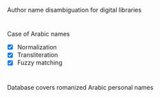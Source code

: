 Author name disambiguation for digital libraries

# 

Case of Arabic names

- [x] Normalization
- [x] Transliteration 
- [x] Fuzzy matching

#

Database covers romanized Arabic personal names